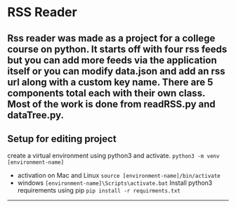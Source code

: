 # RSS Reader

Rss reader was made as a project for a 
college course on python. It starts off 
with four rss feeds but you can add more 
feeds via the application itself
or you can modify data.json and add an rss url
along with a custom key name.
There are 5 components total each with their own
class. Most of the work is done from readRSS.py
and dataTree.py. 
---
## Setup for editing project
create a virtual environment using python3
and activate.
`python3 -m venv [environment-name]`
- activation on Mac and Linux
`source [environment-name]/bin/activate`
- windows
`[environment-name]\Scripts\activate.bat`
Install python3 requirements using pip
`pip install -r requirments.txt`
---